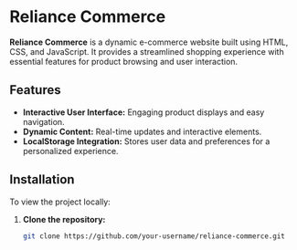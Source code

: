 # Reliance Commerce

**Reliance Commerce** is a dynamic e-commerce website built using HTML, CSS, and JavaScript. It provides a streamlined shopping experience with essential features for product browsing and user interaction.

## Features

- **Interactive User Interface:** Engaging product displays and easy navigation.
- **Dynamic Content:** Real-time updates and interactive elements.
- **LocalStorage Integration:** Stores user data and preferences for a personalized experience.

## Installation

To view the project locally:

1. **Clone the repository:**

   ```bash
   git clone https://github.com/your-username/reliance-commerce.git
